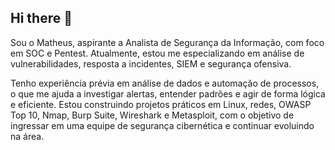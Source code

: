 ## Hi there 👋

Sou o Matheus, aspirante a Analista de Segurança da Informação, com foco em SOC e Pentest.
Atualmente, estou me especializando em análise de vulnerabilidades, resposta a incidentes, SIEM e segurança ofensiva.

Tenho experiência prévia em análise de dados e automação de processos, o que me ajuda a investigar alertas, entender padrões e agir de forma lógica e eficiente.
Estou construindo projetos práticos em Linux, redes, OWASP Top 10, Nmap, Burp Suite, Wireshark e Metasploit, com o objetivo de ingressar em uma equipe de segurança cibernética e continuar evoluindo na área.
<!--
**matheusmnk/matheusmnk** is a ✨ _special_ ✨ repository because its `README.md` (this file) appears on your GitHub profile.

Here are some ideas to get you started:

- 🔭 I’m currently working on ...
- 🌱 I’m currently learning ...
- 👯 I’m looking to collaborate on ...
- 🤔 I’m looking for help with ...
- 💬 Ask me about ...
- 📫 How to reach me: ...
- 😄 Pronouns: ...
- ⚡ Fun fact: ...
-->
